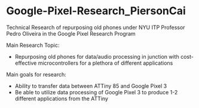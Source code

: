 # Google-Pixel-Research_PiersonCai
Technical Research of repurposing old phones under NYU ITP Professor Pedro Oliveira in the Google Pixel Research Program

Main Research Topic:
- Repurposing old phones for data/audio processing in junction with cost-effective microcontrollers for a plethora of different applications


Main goals for research:
- Ability to transfer data between ATTiny 85 and Google Pixel 3
- Be able to utilize data processing of Google Pixel 3 to produce 1-2 different applications from the ATTiny
